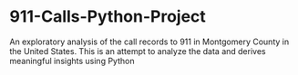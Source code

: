 # 911-Calls-Python-Project
An exploratory analysis of the call records to 911 in Montgomery County in the United States. This is an attempt to analyze the data and derives meaningful insights using Python
